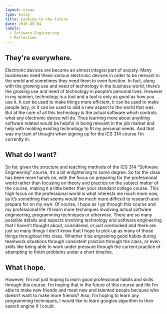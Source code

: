 ```yaml
---
layout: essay
type: essay
title: Looking-to-the-future
date: 2016-09-04
labels:
  - Software-Engineering
  - Reflection
---
```

## They're everywhere.
Electronic devices are become an almost integral part of society.  Many businesses need these various electronic devices in order to be relevant in the world and sometimes they need them to even function.  In fact, along with the growing use and need of technology in the business world, there’s the growing use and need of technology in people’s personal lives.  However in my opinion, technology is a tool and a tool is only as good as how you use it.  It can be used to make things more efficient, it can be used to make people lazy, or it can be used to add a new aspect to the world that was.  But at the core of all this technology is the actual software which controls what any electronic device will do.  Thus learning more about anything software related would be helpful in being relevant in the job market and help with molding existing technology to fit my personal needs.  And that was my train of thought when signing up for the ICS 314 course I’m currently in.

## What do I want?
So far, given the structure and teaching methods of the ICS 314 “Software Engineering” course, it’s a bit enlightening to some degree.  So far the class has been more hands on, with the focus on preparing for the professional world rather than focusing on theory and practice on the subject matter of the course, making it a little better than your standard college course.  This high focus on the professional world is what interests me much more now, as it’s something that seems would be much more difficult to research and prepare for on my own.  Of course, I hope as I go through this course and my professional life I’ll learn more techniques involving actual software engineering, programming techniques or otherwise.  There are so many possible details and aspects involving technology and software engineering that I haven’t thought about, considered, or just overlooked and there are just so many things I don’t know that I hope to pick up as many of those things throughout this class.  Whether it be engraining good habits during teamwork situations through consistent practice through the class, or even skills like being able to work under pressure through the current practice of attempting to finish problems under a short timeline.

## What I hope.
However, I’m not just hoping to learn good professional habits and skills through this course.  I’m hoping that in the future of this course and life I’m able to make new friends and meet new and talented people because who doesn’t want to make more friends?  Also, I’m hoping to learn any programming techniques, I would like to learn googles algorithm to their search engine if I could.

